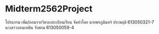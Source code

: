 # Midterm2562Project
โปรแกรม เพิ่ม/ถอนรายวิชาลงทะเบียนเรียน
จัดทำโดย
นายพรภูมินทร์ ประพฤติ 613050321-7
นางสาวออนเทพิน จังพรม	613050059-4
